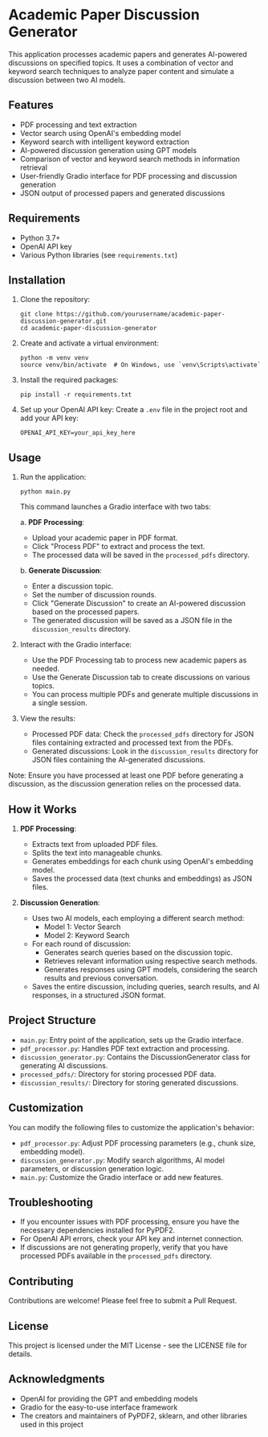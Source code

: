 # Academic Paper Discussion Generator

This application processes academic papers and generates AI-powered discussions on specified topics. It uses a combination of vector and keyword search techniques to analyze paper content and simulate a discussion between two AI models.

## Features

- PDF processing and text extraction
- Vector search using OpenAI's embedding model
- Keyword search with intelligent keyword extraction
- AI-powered discussion generation using GPT models
- Comparison of vector and keyword search methods in information retrieval
- User-friendly Gradio interface for PDF processing and discussion generation
- JSON output of processed papers and generated discussions

## Requirements

- Python 3.7+
- OpenAI API key
- Various Python libraries (see `requirements.txt`)

## Installation

1. Clone the repository:
   ```
   git clone https://github.com/yourusername/academic-paper-discussion-generator.git
   cd academic-paper-discussion-generator
   ```

2. Create and activate a virtual environment:
   ```
   python -m venv venv
   source venv/bin/activate  # On Windows, use `venv\Scripts\activate`
   ```

3. Install the required packages:
   ```
   pip install -r requirements.txt
   ```

4. Set up your OpenAI API key:
   Create a `.env` file in the project root and add your API key:
   ```
   OPENAI_API_KEY=your_api_key_here
   ```

## Usage

1. Run the application:
   ```
   python main.py
   ```
   This command launches a Gradio interface with two tabs:

   a. **PDF Processing**:
   - Upload your academic paper in PDF format.
   - Click "Process PDF" to extract and process the text.
   - The processed data will be saved in the `processed_pdfs` directory.

   b. **Generate Discussion**:
   - Enter a discussion topic.
   - Set the number of discussion rounds.
   - Click "Generate Discussion" to create an AI-powered discussion based on the processed papers.
   - The generated discussion will be saved as a JSON file in the `discussion_results` directory.

2. Interact with the Gradio interface:
   - Use the PDF Processing tab to process new academic papers as needed.
   - Use the Generate Discussion tab to create discussions on various topics.
   - You can process multiple PDFs and generate multiple discussions in a single session.

3. View the results:
   - Processed PDF data: Check the `processed_pdfs` directory for JSON files containing extracted and processed text from the PDFs.
   - Generated discussions: Look in the `discussion_results` directory for JSON files containing the AI-generated discussions.

Note: Ensure you have processed at least one PDF before generating a discussion, as the discussion generation relies on the processed data.

## How it Works

1. **PDF Processing**: 
   - Extracts text from uploaded PDF files.
   - Splits the text into manageable chunks.
   - Generates embeddings for each chunk using OpenAI's embedding model.
   - Saves the processed data (text chunks and embeddings) as JSON files.

2. **Discussion Generation**:
   - Uses two AI models, each employing a different search method:
     - Model 1: Vector Search
     - Model 2: Keyword Search
   - For each round of discussion:
     - Generates search queries based on the discussion topic.
     - Retrieves relevant information using respective search methods.
     - Generates responses using GPT models, considering the search results and previous conversation.
   - Saves the entire discussion, including queries, search results, and AI responses, in a structured JSON format.

## Project Structure

- `main.py`: Entry point of the application, sets up the Gradio interface.
- `pdf_processor.py`: Handles PDF text extraction and processing.
- `discussion_generator.py`: Contains the DiscussionGenerator class for generating AI discussions.
- `processed_pdfs/`: Directory for storing processed PDF data.
- `discussion_results/`: Directory for storing generated discussions.

## Customization

You can modify the following files to customize the application's behavior:

- `pdf_processor.py`: Adjust PDF processing parameters (e.g., chunk size, embedding model).
- `discussion_generator.py`: Modify search algorithms, AI model parameters, or discussion generation logic.
- `main.py`: Customize the Gradio interface or add new features.

## Troubleshooting

- If you encounter issues with PDF processing, ensure you have the necessary dependencies installed for PyPDF2.
- For OpenAI API errors, check your API key and internet connection.
- If discussions are not generating properly, verify that you have processed PDFs available in the `processed_pdfs` directory.

## Contributing

Contributions are welcome! Please feel free to submit a Pull Request.

## License

This project is licensed under the MIT License - see the LICENSE file for details.

## Acknowledgments

- OpenAI for providing the GPT and embedding models
- Gradio for the easy-to-use interface framework
- The creators and maintainers of PyPDF2, sklearn, and other libraries used in this project

